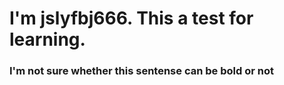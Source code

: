 # I'm jslyfbj666. This a test for learning.
### **I'm not sure whether this sentense can be bold or not**
